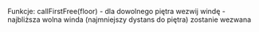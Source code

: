 Funkcje:
callFirstFree(floor) - dla dowolnego piętra wezwij windę - najbliższa wolna winda (najmniejszy dystans do piętra) zostanie wezwana
